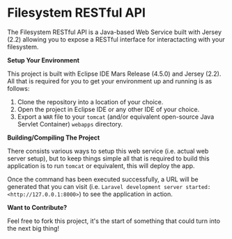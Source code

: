 # Filesystem RESTful API
The Filesystem RESTful API is a Java-based Web Service built with Jersey (2.2) allowing you to expose a RESTful interface for interactacting with your filesystem.

**Setup Your Environment**

This project is built with Eclipse IDE Mars Release (4.5.0) and Jersey (2.2).
All that is required for you to get your environment up and running is as follows:
1.  Clone the repository into a location of your choice.
2.  Open the project in Eclipse IDE or any other IDE of your choice.
3.  Export a `WAR` file to your `tomcat` (and/or equivalent open-source Java Servlet Container) `webapps` directory.

**Building/Compiling The Project**

There consists various ways to setup this web service (i.e. actual web server setup), but to keep things simple all that is required to build this application is to run `tomcat` or equivalent, this will deploy the app.

Once the command has been executed successfully, a URL will be generated that you can visit (i.e. `Laravel development server started: <http://127.0.0.1:8000>`) to see the application in action.

**Want to Contribute?**

Feel free to fork this project, it's the start of something that could turn into the next big thing!

